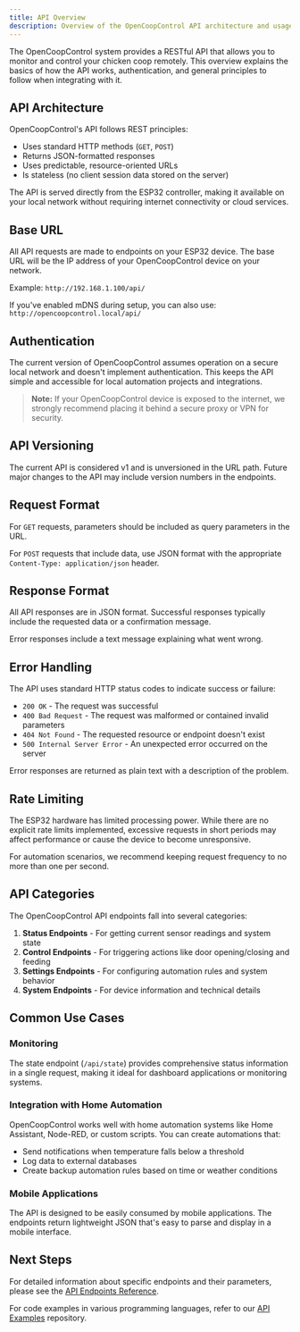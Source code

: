 ```yaml
---
title: API Overview
description: Overview of the OpenCoopControl API architecture and usage patterns.
---
```


The OpenCoopControl system provides a RESTful API that allows you to monitor and control your chicken coop remotely. This overview explains the basics of how the API works, authentication, and general principles to follow when integrating with it.

## API Architecture

OpenCoopControl's API follows REST principles:

- Uses standard HTTP methods (`GET`, `POST`)
- Returns JSON-formatted responses
- Uses predictable, resource-oriented URLs
- Is stateless (no client session data stored on the server)

The API is served directly from the ESP32 controller, making it available on your local network without requiring internet connectivity or cloud services.

## Base URL

All API requests are made to endpoints on your ESP32 device. The base URL will be the IP address of your OpenCoopControl device on your network.

Example: `http://192.168.1.100/api/`

If you've enabled mDNS during setup, you can also use: `http://opencoopcontrol.local/api/`

## Authentication

The current version of OpenCoopControl assumes operation on a secure local network and doesn't implement authentication. This keeps the API simple and accessible for local automation projects and integrations.

> **Note:** If your OpenCoopControl device is exposed to the internet, we strongly recommend placing it behind a secure proxy or VPN for security.

## API Versioning

The current API is considered v1 and is unversioned in the URL path. Future major changes to the API may include version numbers in the endpoints.

## Request Format

For `GET` requests, parameters should be included as query parameters in the URL.

For `POST` requests that include data, use JSON format with the appropriate `Content-Type: application/json` header.

## Response Format

All API responses are in JSON format. Successful responses typically include the requested data or a confirmation message.

Error responses include a text message explaining what went wrong.

## Error Handling

The API uses standard HTTP status codes to indicate success or failure:

- `200 OK` - The request was successful
- `400 Bad Request` - The request was malformed or contained invalid parameters
- `404 Not Found` - The requested resource or endpoint doesn't exist
- `500 Internal Server Error` - An unexpected error occurred on the server

Error responses are returned as plain text with a description of the problem.

## Rate Limiting

The ESP32 hardware has limited processing power. While there are no explicit rate limits implemented, excessive requests in short periods may affect performance or cause the device to become unresponsive.

For automation scenarios, we recommend keeping request frequency to no more than one per second.

## API Categories

The OpenCoopControl API endpoints fall into several categories:

1. **Status Endpoints** - For getting current sensor readings and system state
2. **Control Endpoints** - For triggering actions like door opening/closing and feeding
3. **Settings Endpoints** - For configuring automation rules and system behavior
4. **System Endpoints** - For device information and technical details

## Common Use Cases

### Monitoring

The state endpoint (`/api/state`) provides comprehensive status information in a single request, making it ideal for dashboard applications or monitoring systems.

### Integration with Home Automation

OpenCoopControl works well with home automation systems like Home Assistant, Node-RED, or custom scripts. You can create automations that:

- Send notifications when temperature falls below a threshold
- Log data to external databases
- Create backup automation rules based on time or weather conditions

### Mobile Applications

The API is designed to be easily consumed by mobile applications. The endpoints return lightweight JSON that's easy to parse and display in a mobile interface.

## Next Steps

For detailed information about specific endpoints and their parameters, please see the [API Endpoints Reference](./endpoints).

For code examples in various programming languages, refer to our [API Examples](https://github.com/OpenCoopControl/api-examples) repository.
